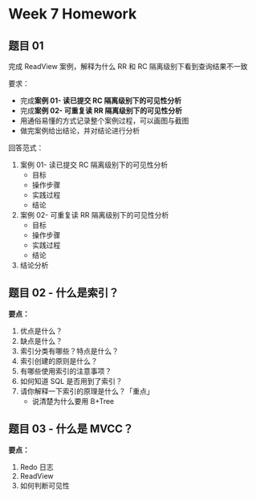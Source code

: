 # Week 7 Homework

## 题目 01

完成 ReadView 案例，解释为什么 RR 和 RC 隔离级别下看到查询结果不一致

要求：

- 完成**案例 01- 读已提交 RC 隔离级别下的可见性分析**
- 完成**案例 02- 可重复读 RR 隔离级别下的可见性分析**
- 用通俗易懂的方式记录整个案例过程，可以画图与截图
- 做完案例给出结论，并对结论进行分析

回答范式：

1. 案例 01- 读已提交 RC 隔离级别下的可见性分析
   - 目标
   - 操作步骤
   - 实践过程
   - 结论
2. 案例 02- 可重复读 RR 隔离级别下的可见性分析
   - 目标
   - 操作步骤
   - 实践过程
   - 结论
3. 结论分析

## 题目 02 - 什么是索引？

**要点：**

1. 优点是什么？
2. 缺点是什么？
3. 索引分类有哪些？特点是什么？
4. 索引创建的原则是什么？
5. 有哪些使用索引的注意事项？
6. 如何知道 SQL 是否用到了索引？
7. 请你解释一下索引的原理是什么？「重点」
   - 说清楚为什么要用 B+Tree

## 题目 03 - 什么是 MVCC？

**要点：**

1. Redo 日志
2. ReadView
3. 如何判断可见性
